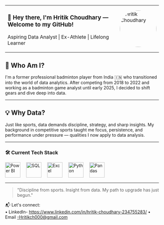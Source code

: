 # <table>
  <tr>
    <td>
      <h3>👋 Hey there, I'm Hritik Choudhary — Welcome to my GitHub!</h3>
      <p>Aspiring Data Analyst | Ex-Athlete | Lifelong Learner</p>
    </td>
    <td>
      <img src="https://your-image-url-here.jpg" alt="Hritik Choudhary" width="120" height="120" style="border-radius: 50%;">
    </td>
  </tr>
</table>


## 🧠 Who Am I?

I'm a former professional badminton player from India 🇮🇳 who transitioned into the world of data analytics. 
After competing from 2018 to 2022 and working as a badminton game analyst until early 2025,
I decided to shift gears and dive deep into data.

---
## 💡 Why Data?

Just like sports, data demands discipline, strategy, and sharp insights. My background in competitive sports taught me focus, persistence, and performance under pressure 
— qualities I now apply to data analysis.

---

### 🛠️ Current Tech Stack

<p align="left">
  <img src="https://upload.wikimedia.org/wikipedia/commons/c/cf/New_Power_BI_Logo.svg" alt="Power BI" width="50" height="50" style="margin-right: 15px;"/>
  <img src="https://cdn.jsdelivr.net/gh/devicons/devicon/icons/mysql/mysql-original.svg" alt="SQL" width="50" height="50" style="margin-right: 15px;"/>
  <img src="https://img.icons8.com/color/48/000000/microsoft-excel-2019--v1.png" alt="Excel" width="50" height="50" style="margin-right: 15px;"/>
  <img src="https://cdn.jsdelivr.net/gh/devicons/devicon/icons/python/python-original.svg" alt="Python" width="50" height="50" style="margin-right: 15px;"/>
  <img src="https://cdn.jsdelivr.net/gh/devicons/devicon/icons/pandas/pandas-original.svg" alt="Pandas" width="50" height="50" style="margin-right: 15px;"/>
</p>


---

> "Discipline from sports. Insight from data. My path to upgrade has just begun."

📬 Let's connect:  
• LinkedIn- https://www.linkedin.com/in/hritik-choudhary-234755283/ 
• Email -Hritikch000@gmail.com
